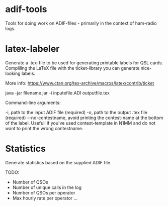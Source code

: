 adif-tools
====
Tools for doing work on ADIF-files - primarily in the context of ham-radio logs.

latex-labeler
====
Generate a .tex-file to be used for generating printable labels for QSL cards.
Compliling the LaTeX file with the ticket-library you can generate nice-looking labels.

More info: https://www.ctan.org/tex-archive/macros/latex/contrib/ticket

java -jar filename.jar -i inputefile.ADI outputfile.tex

Command-line arguments:

-i, path to the input ADIF file (required)
-o, path to the output .tex file (required)
--no-contestname, avoid printing the contest-name at the bottom of the label. Usefull if you've used contest-template in N1MM and do not want to print the wrong contestname.

Statistics
====
Generate statistics based on the supplied ADIF file.

TODO: 
* Number of QSOs
* Number of unique calls in the log
* Number of QSOs per operator
* Max hourly rate per operator
...

